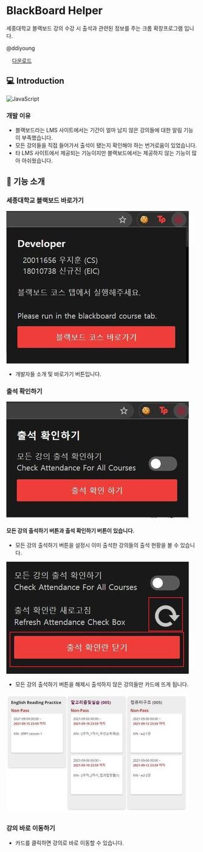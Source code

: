 # BlackBoard Helper

세종대학교 블랙보드 강의 수강 시 출석과 관련된 정보를 주는 크롬 확장프로그램 입니다.

@ddiyoung

<img src="https://github.com/ddiyoung/extension/assets/65820980/12ecadb4-e9aa-49c5-8a19-ce071bd8caa3" height="15px" width="15px">[다운로드](https://chrome.google.com/webstore/detail/blackboard-helper/ojlhobincmkfmfgaflbpfgmmlfkmamkg?hl=ko)

## 💻 Introduction
![JavaScript](https://img.shields.io/badge/JavaScript-F7DF1E?style=flat&logo=CSS3&logoColor=white)

 ### 개발 이유
  - 블랙보드라는 LMS 사이트에서는 기간이 얼마 남지 않은 강의들에 대한 알림 기능이 부족했습니다.
  - 모든 강의들을 직접 들어가서 출석이 됐는지 확인해야 하는 번거로움이 있었습니다.
  - 타 LMS 사이트에서 제공되는 기능이지만 블랙보드에서는 제공하지 않는 기능이 많아 아쉬웠습니다.


## 🔎 기능 소개

### 세종대학교 블랙보드 바로가기

![image](https://github.com/ddiyoung/extension/blob/master/github_IMG/Intro.jpg?raw=true)
  - 개발자들 소개 및 바로가기 버튼입니다.

### 출석 확인하기

![image](https://github.com/ddiyoung/extension/blob/master/github_IMG/Check_attendance.jpg?raw=true)

#### 모든 강의 출석하기 버튼과 출석 확인하기 버튼이 있습니다.

  - 모든 강의 출석하기 버튼을 설정시 이미 출석한 강의들의 출석 현황을 볼 수 있습니다.

<img src="https://github.com/ddiyoung/extension/blob/master/github_IMG/option.jpg?raw=true" />

  - 모든 강의 출석하기 버튼을 해제시 출석하지 않은 강의들만 카드에 뜨게 됩니다.

<img src="https://github.com/ddiyoung/extension/blob/master/github_IMG/lecture_card.jpg?raw=true"/>

### 강의 바로 이동하기

 - 카드를 클릭하면 강의로 바로 이동할 수 있습니다.


